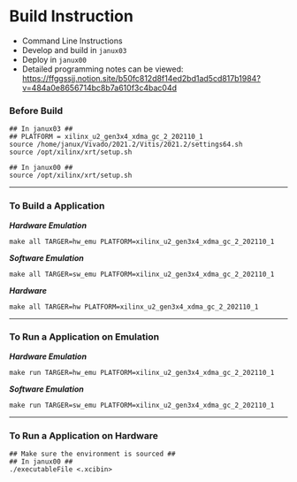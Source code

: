 # Build Instruction

- Command Line Instructions
- Develop and build in `janux03`
- Deploy in `janux00`
- Detailed programming notes can be viewed: https://ffggssjj.notion.site/b50fc812d8f14ed2bd1ad5cd817b1984?v=484a0e8656714bc8b7a610f3c4bac04d



### Before Build

```shell
## In janux03 ##
## PLATFORM = xilinx_u2_gen3x4_xdma_gc_2_202110_1
source /home/janux/Vivado/2021.2/Vitis/2021.2/settings64.sh
source /opt/xilinx/xrt/setup.sh

## In janux00 ##
source /opt/xilinx/xrt/setup.sh
```

<hr />

### To Build a Application

***Hardware Emulation***

```shell
make all TARGER=hw_emu PLATFORM=xilinx_u2_gen3x4_xdma_gc_2_202110_1
```

***Software Emulation***

```shell
make all TARGER=sw_emu PLATFORM=xilinx_u2_gen3x4_xdma_gc_2_202110_1
```

***Hardware***

```shell
make all TARGER=hw PLATFORM=xilinx_u2_gen3x4_xdma_gc_2_202110_1
```

<hr />

### To Run a Application on Emulation

***Hardware Emulation***

```shell
make run TARGER=hw_emu PLATFORM=xilinx_u2_gen3x4_xdma_gc_2_202110_1 
```

***Software Emulation***

```shell
make run TARGER=sw_emu PLATFORM=xilinx_u2_gen3x4_xdma_gc_2_202110_1
```

<hr />

### To Run a Application on Hardware

```shell
## Make sure the environment is sourced ##
## In janux00 ##
./executableFile <.xcibin>
```

